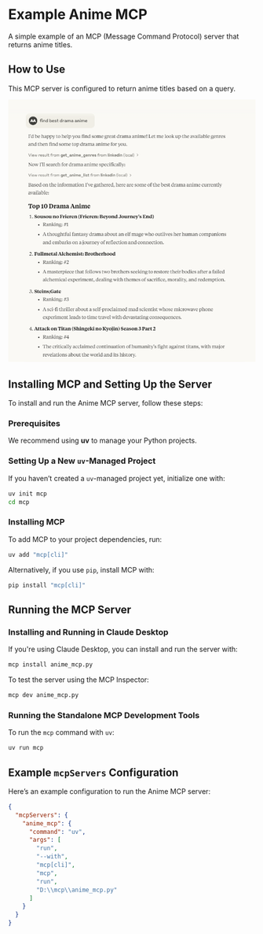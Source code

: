 # Example Anime MCP  
A simple example of an MCP (Message Command Protocol) server that returns anime titles.  

## How to Use  
This MCP server is configured to return anime titles based on a query.   


![Example Image](image.png)


## Installing MCP and Setting Up the Server  
To install and run the Anime MCP server, follow these steps:  

### Prerequisites  
We recommend using **uv** to manage your Python projects.  

### Setting Up a New `uv`-Managed Project  
If you haven’t created a `uv`-managed project yet, initialize one with:  
```sh
uv init mcp
cd mcp
```  

### Installing MCP  
To add MCP to your project dependencies, run:  
```sh
uv add "mcp[cli]"
```  
Alternatively, if you use `pip`, install MCP with:  
```sh
pip install "mcp[cli]"
```  

## Running the MCP Server  

### Installing and Running in Claude Desktop  
If you're using Claude Desktop, you can install and run the server with:  
```sh
mcp install anime_mcp.py
```  

To test the server using the MCP Inspector:  
```sh
mcp dev anime_mcp.py
```  

### Running the Standalone MCP Development Tools  
To run the `mcp` command with `uv`:  
```sh
uv run mcp
```  

## Example `mcpServers` Configuration  
Here’s an example configuration to run the Anime MCP server:  
```json
{
  "mcpServers": {
    "anime_mcp": {
      "command": "uv",
      "args": [
        "run",
        "--with",
        "mcp[cli]",
        "mcp",
        "run",
        "D:\\mcp\\anime_mcp.py"
      ]
    }
  }
}
```  
    

